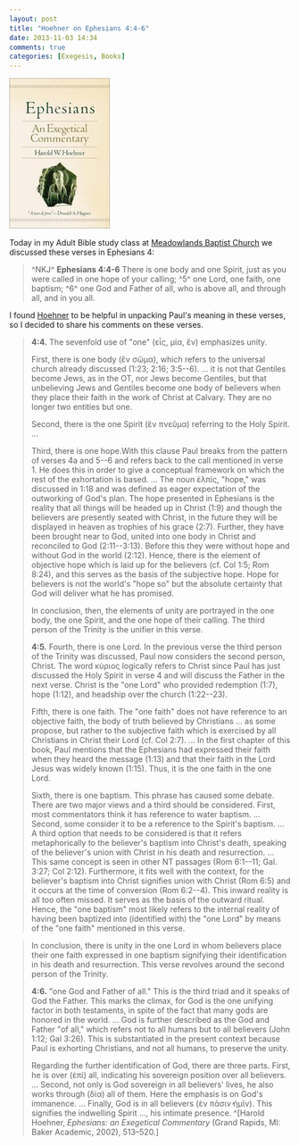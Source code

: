 ```yaml
---
layout: post
title: "Hoehner on Ephesians 4:4-6"
date: 2013-11-03 14:34
comments: true
categories: [Exegesis, Books]
---
```


[![Hoehner on Ephesians](/images/2013/11/hoehner.jpg)][hoehner]

Today in my Adult Bible study class at [Meadowlands Baptist Church][] we discussed these verses in Ephesians 4:

> ^NKJ^ **Ephesians 4:4-6** There is one body and one Spirit, just as you were called in one hope of your calling; ^5^  one Lord, one faith, one baptism; ^6^  one God and Father of all, who is above all, and through all, and in you all. 

I found [Hoehner][hoehner] to be helpful in unpacking Paul's meaning in these verses, so I decided to share his comments on these verses. 

<!-- more -->

> **4:4.** The sevenfold use of "one" (εἷς, μία, ἕν) emphasizes unity. 
>
> First, there is one body (ἓν σῶμα), which refers to the universal church already discussed (1:23; 2:16; 3:5--6). ... it is not that Gentiles become Jews, as in the OT, nor Jews become Gentiles, but that unbelieving Jews and Gentiles become one body of believers when they place their faith in the work of Christ at Calvary. They are no longer two entities but one. 
>
> Second, there is the one Spirit (ἓν πνεῦμα) referring to the Holy Spirit. ... 
>
> Third, there is one hope.With this clause Paul breaks from the pattern of verses 4a and 5--6 and refers back to the call mentioned in verse 1. He does this in order to give a conceptual framework on which the rest of the exhortation is based. ... The noun ἐλπίς, "hope," was discussed in 1:18 and was defined as eager expectation of the outworking of God's plan. The hope presented in Ephesians is the reality that all things will be headed up in Christ (1:9) and though the believers are presently seated with Christ, in the future they will be displayed in heaven as trophies of his grace (2:7). Further, they have been brought near to God, united into one body in Christ and reconciled to God (2:11--3:13). Before this they were without hope and without God in the world (2:12). Hence, there is the element of objective hope which is laid up for the believers (cf. Col 1:5; Rom 8:24), and this serves as the basis of the subjective hope. Hope for believers is not the world's "hope so" but the absolute certainty that God will deliver what he has promised.
>
> In conclusion, then, the elements of unity are portrayed in the one body, the one Spirit, and the one hope of their calling. The third person of the Trinity is the unifier in this verse.
>
> **4:5.** Fourth, there is one Lord. In the previous verse the third person of the Trinity was discussed, Paul now considers the second person, Christ. The word κύριος logically refers to Christ since Paul has just discussed the Holy Spirit in verse 4 and will discuss the Father in the next verse. Christ is the "one Lord" who provided redemption (1:7), hope (1:12), and headship over the church (1:22--23).
> 
> Fifth, there is one faith. The "one faith" does not have reference to an objective faith, the body of truth believed by Christians ... as some propose, but rather to the subjective faith which is exercised by all Christians in Christ their Lord (cf. Col 2:7). ... In the first chapter of this book, Paul mentions that the Ephesians had expressed their faith when they heard the message (1:13) and that their faith in the Lord Jesus was widely known (1:15). Thus, it is the one faith in the one Lord.
> 
> Sixth, there is one baptism. This phrase has caused some debate. There are two major views and a third should be considered. First, most commentators think it has reference to water baptism. ... Second, some consider it to be a reference to the Spirit's baptism. ... A third option that needs to be considered is that it refers metaphorically to the believer's baptism into Christ's death, speaking of the believer's union with Christ in his death and resurrection. ... This same concept is seen in other NT passages (Rom 6:1--11; Gal. 3:27; Col 2:12). Furthermore, it fits well with the context, for the believer's baptism into Christ signifies union with Christ (Rom 6:5) and it occurs at the time of conversion (Rom 6:2--4). This inward reality is all too often missed. It serves as the basis of the outward ritual. Hence, the "one baptism" most likely refers to the internal reality of having been baptized into (identified with) the "one Lord" by means of the "one faith" mentioned in this verse.

> In conclusion, there is unity in the one Lord in whom believers place their one faith expressed in one baptism signifying their identification in his death and resurrection. This verse revolves around the second person of the Trinity.
>
> **4:6.** "one God and Father of all." This is the third triad and it speaks of God the Father. This marks the climax, for God is the one unifying factor in both testaments, in spite of the fact that many gods are honored in the world. ... God is further described as the God and Father "of all," which refers not to all humans but to all believers (John 1:12; Gal 3:26). This is substantiated in the present context because Paul is exhorting Christians, and not all humans, to preserve the unity.
> 
> Regarding the further identification of God, there are three parts. First, he is over (ἐπί) all, indicating his sovereign position over all believers. ... Second, not only is God sovereign in all believers' lives, he also works through (δία) all of them. Here the emphasis is on God's immanence. ... Finally, God is in all believers (ἐν πᾶσιν̓ ἡμῖν). This signifies the indwelling Spirit ..., his intimate presence. ^[Harold Hoehner, *Ephesians: an Exegetical Commentary* (Grand Rapids, MI: Baker Academic, 2002), 513–520.]

[Meadowlands Baptist Church]: http://www.meadowlandsbaptist.ca/
[hoehner]: http://www.amazon.ca/gp/product/0801026148/ref=as_li_qf_sp_asin_tl?ie=UTF8&camp=15121&creative=330641&creativeASIN=0801026148&linkCode=as2&tag=duncanjohns04-20
